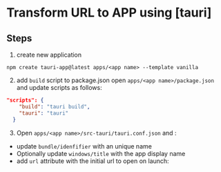 # Transform URL to APP using [tauri]  

## Steps

1. create new application
```
npm create tauri-app@latest apps/<app name> --template vanilla
```
2. add `build` script to package.json
open `apps/<app name>/package.json` and update scripts as follows:
```json
"scripts": {
    "build": "tauri build",
    "tauri": "tauri"
  }
```
3. Open `apps/<app name>/src-tauri/tauri.conf.json` and :
  * update `bundle/idenfifier` with an unique name
  * Optionally update `windows/title` with the app display name
  * add `url` attribute with the initial url to open on launch:
